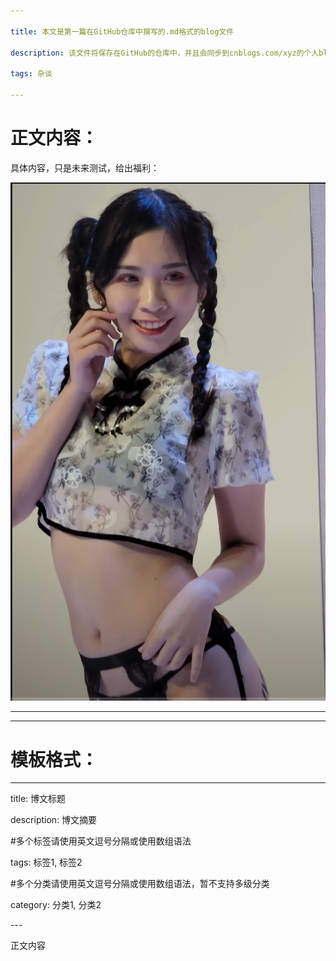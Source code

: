 ```yaml
---

title: 本文是第一篇在GitHub仓库中撰写的.md格式的blog文件

description: 该文件将保存在GitHub的仓库中，并且会同步到cnblogs.com/xyz的个人blog的主页上面。

tags: 杂谈

---
```



# 正文内容：

具体内容，只是未来测试，给出福利：



![美女图](./2024_9_24-1_第一篇在GitHub上的.md文件同步到cnblogs上.assets/截图20240924112343-1727150768812-22-1727151628454-1.png)



------

------



# 模板格式：


---

title: 博文标题

description: 博文摘要

\#多个标签请使用英文逗号分隔或使用数组语法

tags: 标签1, 标签2

\#多个分类请使用英文逗号分隔或使用数组语法，暂不支持多级分类

category: 分类1, 分类2

\---

正文内容